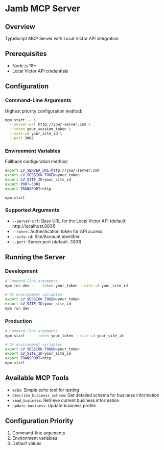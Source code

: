 # Jamb MCP Server

## Overview
TypeScript MCP Server with Local Victor API integration

## Prerequisites
- Node.js 18+
- Local Victor API credentials

## Configuration

### Command-Line Arguments
Highest priority configuration method:
```bash
npm start -- \
  --server-url http://your-server.com \
  --token your_session_token \
  --site-id your_site_id \
  --port 3002
```

### Environment Variables
Fallback configuration method:
```bash
export LV_SERVER_URL=http://your-server.com
export LV_SESSION_TOKEN=your_token
export LV_SITE_ID=your_site_id
export PORT=3001
export TRANSPORT=http

npm start
```

### Supported Arguments
- `--server-url`: Base URL for the Local Victor API (default: http://localhost:8001)
- `--token`: Authentication token for API access
- `--site-id`: Site/Account identifier
- `--port`: Server port (default: 3001)

## Running the Server

### Development
```bash
# Command-line arguments
npm run dev -- --token your_token --site-id your_site_id

# Or environment variables
export LV_SESSION_TOKEN=your_token
export LV_SITE_ID=your_site_id
npm run dev
```

### Production
```bash
# Command-line arguments
npm start -- --token your_token --site-id your_site_id

# Or environment variables
export LV_SESSION_TOKEN=your_token
export LV_SITE_ID=your_site_id
export TRANSPORT=http
npm start
```

## Available MCP Tools
- `echo`: Simple echo tool for testing
- `describe_business_schema`: Get detailed schema for business information
- `read_business`: Retrieve current business information
- `update_business`: Update business profile

## Configuration Priority
1. Command-line arguments
2. Environment variables
3. Default values
